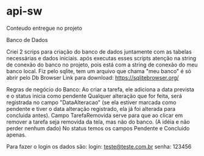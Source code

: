 # api-sw

Conteudo entregue no projeto

Banco de Dados

Criei 2 scrips para criação do banco de dados juntamente com as tabelas necessárias e dados iniciais.
após executas esses scripts atenção na string de conexão do banco no projeto,
pois está com a string de conexão do meu banco local.
Fiz pelo sqlite, tem um arquivo que chama "meu banco" é só abrir pelo Db Browser
Link para download: https://sqlitebrowser.org/

Regras de negócio do Banco:
Ao criar a tarefa, ele adiciona a data prevista e o status inicia como pendente
Qualquer alteração que for feita, será registrada no campo "DataAlteracao" (se ela estiver marcada como pendente e tiver o data alteração registrado, ela já foi alterada para concluida antes).
Campo TarefaRemovida serve para que ao clicar em remover a tarefa seja removida da tela, mas não do banco. (A idéia e não perder nenhum dado)
No status temos os campos Pendente e Concluido apenas.

Para fazer o login os dados são:
login: teste@teste.com.br
senha: 123456

